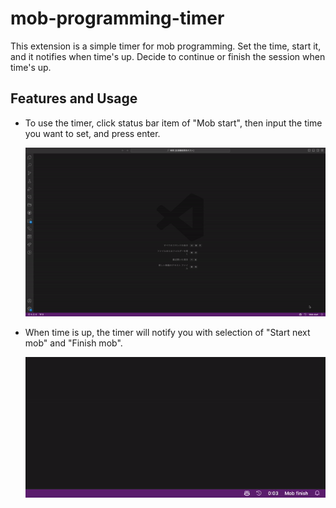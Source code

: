 # mob-programming-timer

This extension is a simple timer for mob programming. Set the time, start it, and it notifies when time's up. Decide to continue or finish the session when time's up.


## Features and Usage

- To use the timer, click status bar item of "Mob start", then input the time you want to set, and press enter.  
  
  ![start mob](docs/movie/start_mob.gif)

- When time is up, the timer will notify you with selection of "Start next mob" and "Finish mob".  

  ![interval mob](docs/movie/interval_mob.gif)
